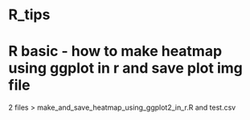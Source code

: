 # R_tips

# R basic - how to make heatmap using ggplot in r and save plot img file 
2 files > make_and_save_heatmap_using_ggplot2_in_r.R and test.csv
